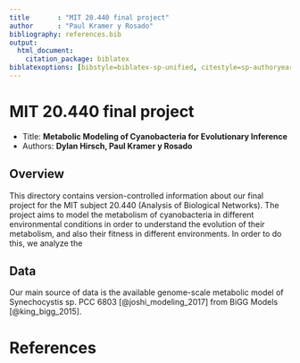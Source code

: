 ```yaml
---
title       : "MIT 20.440 final project"
author      : "Paul Kramer y Rosado"
bibliography: references.bib
output:
  html_document:
    citation_package: biblatex
biblatexoptions: [bibstyle=biblatex-sp-unified, citestyle=sp-authoryear-comp]
---
```


# MIT 20.440 final project
 - Title: **Metabolic Modeling of Cyanobacteria for Evolutionary Inference**
 - Authors: **Dylan Hirsch, Paul Kramer y Rosado**
## Overview
This directory contains version-controlled information about our final project for the MIT subject 20.440 (Analysis of Biological Networks). The project aims to model the metabolism of cyanobacteria in different environmental conditions in order to understand the evolution of their metabolism, and also their fitness in different environments. In order to do this, we analyze the 


## Data
Our main source of data is the available genome-scale metabolic model of Synechocystis sp. PCC 6803 [@joshi_modeling_2017] from BiGG Models [@king_bigg_2015].

# References
